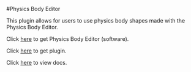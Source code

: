 #Physics Body Editor

This plugin allows for users to use physics body shapes made with the Physics Body Editor.


Click [here](http://www.aurelienribon.com/blog/projects/physics-body-editor/) to get Physics Body Editor (software).

Click [here](https://store.coronalabs.com/plugin/physics-body-editor) to get plugin.

Click [here](https://scottrules44.com/plugin) to view docs.